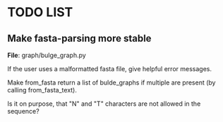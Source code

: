 TODO LIST
=========

Make fasta-parsing more stable
------------------------------

**File**: graph/bulge_graph.py

If the user uses a malformatted fasta file, give helpful error messages.

Make from_fasta return a list of bulde_graphs if multiple are present (by calling from_fasta_text).

Is it on purpose, that "N" and "T" characters are not allowed in the sequence?



